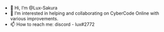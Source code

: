 - 👋 Hi, I’m @Lux-Sakura
- 👀 I’m interested in helping and collaborating on CyberCode Online with various improvements.
- 📫 How to reach me: discord - lux#2772

<!---
Lux-Sakura/Lux-Sakura is a ✨ special ✨ repository because its `README.md` (this file) appears on your GitHub profile.
You can click the Preview link to take a look at your changes.
--->
